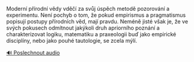 
Moderní přírodní vědy vděčí za svůj úspěch metodě pozorování a experimentu. Není pochyb o tom, že pokud empirismus a pragmatismus popisují postupy přírodních věd, mají pravdu. Neméně jisté však je, že ve svých pokusech odmítnout jakýkoli druh apriorního poznání a charakterizovat logiku, matematiku a praxeologii buď jako empirické disciplíny, nebo jako pouhé tautologie, se zcela mýlí.

[🔊 Poslechnout audio](/data/7-paragraphs/audio/chapter_13/para_004-Modern-prodn-vdy-vd-za-svj-spch-metod.mp3)
